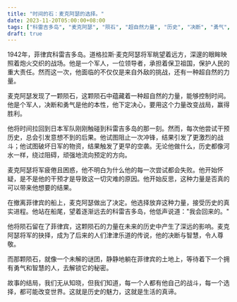 ```yaml
---
title: "时间的石：麦克阿瑟的选择。"
date: 2023-11-20T05:00:00+08:00
tags: ["科雷吉多岛", "麦克阿瑟", "陨石", "超自然力量", "历史", "决断", "勇气", "选择", "未解的谜团", "传说", "战争", "时间旅行", "ChatGPT"]
draft: true
--- 
```


1942年，菲律宾科雷吉多岛。道格拉斯·麦克阿瑟将军眺望着远方，深邃的眼眸映照着炮火交织的战场。他是一个军人，一位领导者，承担着保卫祖国，保护人民的重大责任。然而这一次，他面临的不仅仅是来自外敌的挑战，还有一种超自然的力量。

麦克阿瑟发现了一颗陨石，这颗陨石中蕴藏着一种超自然的力量，能够控制时间。他是个军人，决断和勇气是他的本性，他下定决心，要用这个力量改变战局，赢得胜利。

他将时间拉回到日本军队刚刚触碰到科雷吉多岛的那一刻。然而，每次他尝试干预历史，总会引发意想不到的后果。他试图阻止一次冲锋，结果引发了更激烈的战斗；他试图破坏日军的物资，结果触发了更早的空袭。无论他做什么，历史都像河水一样，绕过阻碍，顽强地流向预定的方向。

麦克阿瑟将军疲倦且困惑，他不明白为什么他的每一次尝试都会失败。他开始怀疑，是不是他的干预才是导致这一切灾难的原因。他开始反思，这种力量是否真的可以带来他想要的结果。

在撤离菲律宾的船上，麦克阿瑟做出了决定。他选择放弃这种力量，接受历史的真实进程。他站在船尾，望着逐渐远去的科雷吉多岛，他低声说道："我会回来的。"

他将陨石留在了菲律宾，这颗陨石的力量在未来的历史中产生了深远的影响。麦克阿瑟将军的抉择，成为了后来的人们津津乐道的传说，他的决断与智慧，令人尊敬。

而那颗陨石，就像一个未解的谜团，静静地躺在菲律宾的土地上，等待着下一个拥有勇气和智慧的人，去解锁它的秘密。

故事的结局，我们无从知晓，但我们知道，每一个人都有他自己的战斗，每一个选择，都可能改变世界。这就是历史的魅力，这就是生活的真谛。
